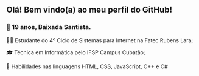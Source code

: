 <h2> Olá! Bem vindo(a) ao meu perfil do GitHub!</h2>
<h3>📍 19 anos, Baixada Santista.</h3>
<p>👩‍💻 Estudante do 4º Ciclo de Sistemas para Internet na Fatec Rubens Lara;</p>
<p>🎓 Técnica em Informática pelo IFSP Campus Cubatão;</p>
<p>📖 Habilidades nas linguagens HTML, CSS, JavaScript, C++ e C# </p>
